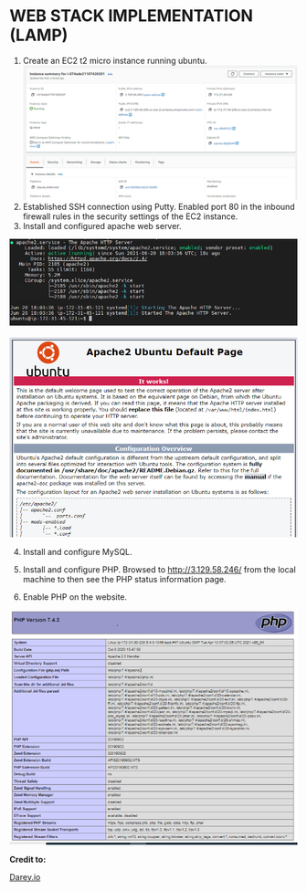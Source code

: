 # WEB STACK IMPLEMENTATION (LAMP)
 
1. Create an EC2 t2 micro instance running ubuntu. 
![AWS EC2](Aws.png)
2. Established SSH connection using Putty. Enabled port 80 in the inbound firewall rules in the security settings of the EC2 instance. 
3. Install and configured apache web server. 

![Apache](apache.PNG)

![Apache Running on port 80](apacheubuntu.PNG)

4. Install and configure MySQL. 
5. Install and configure PHP. Browsed to http://3.129.58.246/ from the local machine to then see the PHP status information page.

5. Enable PHP on the website.

 ![PHP](PHP.png)


__Credit to:__

[Darey.io](https://darey.io)

